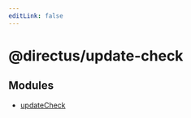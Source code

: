 ```yaml
---
editLink: false
---
```


# @directus/update-check

## Modules

- [updateCheck](functions/function.updateCheck.md)
